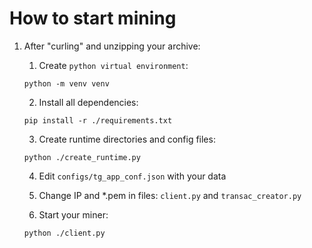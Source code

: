 # How to start mining

1. After "curling" and unzipping your archive:
    
    1. Create `python virtual environment`:

    ```shell
    python -m venv venv
    ```

    2. Install all dependencies:

    ```shell
    pip install -r ./requirements.txt
    ```
    
    3. Create runtime directories and config files:

    ```shell
    python ./create_runtime.py
    ```

    4. Edit `configs/tg_app_conf.json` with your data

    5. Change IP and *.pem in files: `client.py` and `transac_creator.py`

    6. Start your miner:

    ```shell
    python ./client.py
    ```